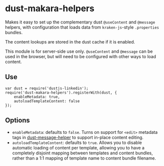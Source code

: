 dust-makara-helpers
===================

Makes it easy to set up the complementary dust `@useContent` and `@message` helpers, with configuration that loads data from `kraken-js`-style `.properties` bundles.

The content lookups are stored in the dust cache if it is enabled.

This module is for server-side use only. `@useContent` and `@message` can be used in the browser, but will need to be configured with other ways to load content.

Use
----

```
var dust = require('dustjs-linkedin');
require('dust-makara-helpers').registerWith(dust, {
    enableMetadata: true,
    autoloadTemplateContent: false
});
```

Options
-------

* `enableMetadata`: defaults to `false`. Turns on support for `<edit>` metadata tags in [dust-message-helper] to support in-place content editing.
* `autoloadTemplateContent`: defaults to `true`. Allows you to disable automatic loading of content per template, allowing you to have a completely disjoint mapping between templates and content bundles, rather than a 1:1 mapping of template name to content bundle filename.

[dust-message-helper]: https://github.com/krakenjs/dust-message-helper
